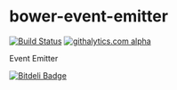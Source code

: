 bower-event-emitter
===================
[![Build Status](https://travis-ci.org/thomaswelton/bower-event-emitter.png)](https://travis-ci.org/thomaswelton/bower-event-emitter)
[![githalytics.com alpha](https://cruel-carlota.pagodabox.com/c667be5a294acb02dabf2412e582f960 "githalytics.com")](http://githalytics.com/thomaswelton/bower-event-emitter)

Event Emitter


[![Bitdeli Badge](https://d2weczhvl823v0.cloudfront.net/thomaswelton/bower-event-emitter/trend.png)](https://bitdeli.com/free "Bitdeli Badge")

